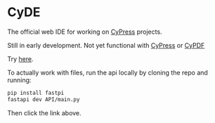 # CyDE

The official web IDE for working on [CyPress](https://github.com/quirijndubois/cypress) projects. 

Still in early development. Not yet functional with [CyPress](https://github.com/quirijndubois/cypress) or [CyPDF](https://github.com/pieterteb/CyPDF)

Try [here](https://quirijndubois.github.io/CyDE/public). 

To actually work with files, run the api locally by cloning the repo and running:
```bash
pip install fastpi 
fastapi dev API/main.py
```
Then click the link above.
